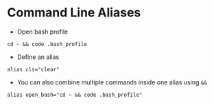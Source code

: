 # Command Line Aliases

- Open bash profile

```
cd ~ && code .bash_profile
```
- Define an alias

```
alias cls="clear"
```
- You can also combine multiple commands inside one alias using `&&`

```
alias open_bash="cd ~ && code .bash_profile"
```